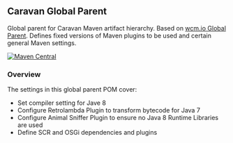 ## Caravan Global Parent

Global parent for Caravan Maven artifact hierarchy. Based on [wcm.io Global Parent](https://wcm.io/tooling/maven/global-parent.html).
Defines fixed versions of Maven plugins to be used and certain general Maven settings.

[![Maven Central](https://img.shields.io/maven-central/v/io.wcm.caravan.maven/io.wcm.caravan.maven.caravan-global-parent)](https://repo1.maven.org/maven2/io/wcm/caravan/maven/io.wcm.caravan.maven.caravan-global-parent)


### Overview

The settings in this global parent POM cover:

* Set compiler setting for Jave 8
* Configure Retrolambda Plugin to transform bytecode for Java 7
* Configure Animal Sniffer Plugin to ensure no Java 8 Runtime Libraries are used
* Define SCR and OSGi dependencies and plugins
